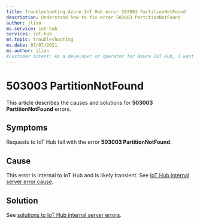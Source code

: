 ```yaml
---
title: Troubleshooting Azure IoT Hub error 503003 PartitionNotFound
description: Understand how to fix error 503003 PartitionNotFound 
author: jlian
ms.service: iot-hub
services: iot-hub
ms.topic: troubleshooting
ms.date: 07/07/2021
ms.author: jlian
#Customer intent: As a developer or operator for Azure IoT Hub, I want to resolve 503003 PartitionNotFound errors.
---
```


# 503003 PartitionNotFound

This article describes the causes and solutions for **503003 PartitionNotFound** errors.

## Symptoms

Requests to IoT Hub fail with the error **503003 PartitionNotFound**.

## Cause

This error is internal to IoT Hub and is likely transient. See [IoT Hub internal server error cause](iot-hub-troubleshoot-error-500xxx-internal-errors.md#cause).

## Solution

See [solutions to IoT Hub internal server errors](iot-hub-troubleshoot-error-500xxx-internal-errors.md#solution).